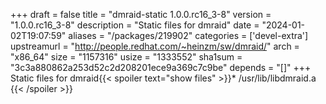 +++
draft = false
title = "dmraid-static 1.0.0.rc16_3-8"
version = "1.0.0.rc16_3-8"
description = "Static files for dmraid"
date = "2024-01-02T19:07:59"
aliases = "/packages/219902"
categories = ['devel-extra']
upstreamurl = "http://people.redhat.com/~heinzm/sw/dmraid/"
arch = "x86_64"
size = "1157316"
usize = "1333552"
sha1sum = "3c3a880862a253d52c2d208201ece9a369c7c9be"
depends = "[]"
+++
Static files for dmraid{{< spoiler text="show files" >}}* /usr/lib/libdmraid.a
{{< /spoiler >}}
